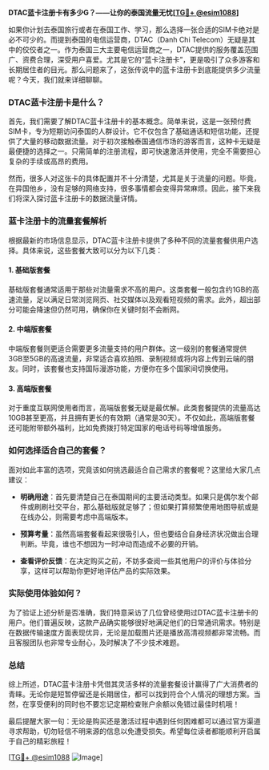 **DTAC蓝卡注册卡有多少G？——让你的泰国流量无忧[[TG💪+ @esim1088](https://t.me/s/esim1088)]**

如果你计划去泰国旅行或者在泰国工作、学习，那么选择一张合适的SIM卡绝对是必不可少的。而提到泰国的电信运营商，DTAC（Danh Chi Telecom）无疑是其中的佼佼者之一。作为泰国三大主要电信运营商之一，DTAC提供的服务覆盖范围广、资费合理，深受用户喜爱。尤其是它的“蓝卡注册卡”，更是吸引了众多游客和长期居住者的目光。那么问题来了，这张传说中的蓝卡注册卡到底能提供多少流量呢？今天，我们就来详细聊聊。

### DTAC蓝卡注册卡是什么？

首先，我们需要了解DTAC蓝卡注册卡的基本概念。简单来说，这是一张预付费SIM卡，专为短期访问泰国的人群设计。它不仅包含了基础通话和短信功能，还提供了大量的移动数据流量。对于初次接触泰国通信市场的游客而言，这种卡无疑是最便捷的选择之一。只需简单的注册流程，即可快速激活并使用，完全不需要担心复杂的手续或高昂的费用。

然而，很多人对这张卡的具体配置并不十分清楚，尤其是关于流量的问题。毕竟，在异国他乡，没有足够的网络支持，很多事情都会变得异常麻烦。因此，接下来我们将深入探讨蓝卡注册卡的数据流量详情。

### 蓝卡注册卡的流量套餐解析

根据最新的市场信息显示，DTAC蓝卡注册卡提供了多种不同的流量套餐供用户选择。具体来说，这些套餐大致可以分为以下几类：

#### 1. 基础版套餐
基础版套餐通常适用于那些对流量需求不高的用户。这类套餐一般包含约1GB的高速流量，足以满足日常浏览网页、社交媒体以及观看短视频的需求。此外，超出部分可能会降速但仍然可用，确保你在关键时刻不会断网。

#### 2. 中端版套餐
中端版套餐则更适合需要更多流量支持的用户群体。这一级别的套餐通常提供3GB至5GB的高速流量，非常适合喜欢拍照、录制视频或将内容上传到云端的朋友。同时，该套餐也支持国际漫游功能，方便你在多个国家间切换使用。

#### 3. 高端版套餐
对于重度互联网使用者而言，高端版套餐无疑是最优解。此类套餐提供的流量高达10GB甚至更高，并且拥有更长的有效期（通常是30天）。不仅如此，高端版套餐还可能附带额外福利，比如免费拨打特定国家的电话号码等增值服务。

### 如何选择适合自己的套餐？

面对如此丰富的选项，究竟该如何挑选最适合自己需求的套餐呢？这里给大家几点建议：

- **明确用途**：首先要清楚自己在泰国期间的主要活动类型。如果只是偶尔发个邮件或刷刷社交平台，那么基础版就足够了；但如果打算频繁使用地图导航或是在线办公，则需要考虑中高端版本。
  
- **预算考量**：虽然高端套餐看起来很吸引人，但也要结合自身经济状况做出合理判断。毕竟，谁也不想因为一时冲动而造成不必要的开销。

- **查看评价反馈**：在决定购买之前，不妨多查阅一些其他用户的评价与体验分享，这样可以帮助你更好地评估产品的实际效果。

### 实际使用体验如何？

为了验证上述分析是否准确，我们特意采访了几位曾经使用过DTAC蓝卡注册卡的用户。他们普遍反映，这款产品确实能够很好地满足他们的日常通讯需求。特别是在数据传输速度方面表现优异，无论是加载图片还是播放高清视频都非常流畅。而且客服团队也非常专业耐心，及时解决了不少技术难题。

### 总结

综上所述，DTAC蓝卡注册卡凭借其灵活多样的流量套餐设计赢得了广大消费者的青睐。无论你是短暂停留还是长期居住，都可以找到符合个人情况的理想方案。当然，在享受便利的同时也不要忘记定期检查账户余额以免错过最佳时机哦！

最后提醒大家一句：无论是购买还是激活过程中遇到任何困难都可以通过官方渠道寻求帮助，切勿轻信不明来源的信息以免遭受损失。希望每位读者都能顺利开启属于自己的精彩旅程！

[[TG💪+ @esim1088](https://t.me/s/esim1088) ![Image](https://i.postimg.cc/4NQfJmqS/Snipaste-2025-05-13-00-14-12.png)]